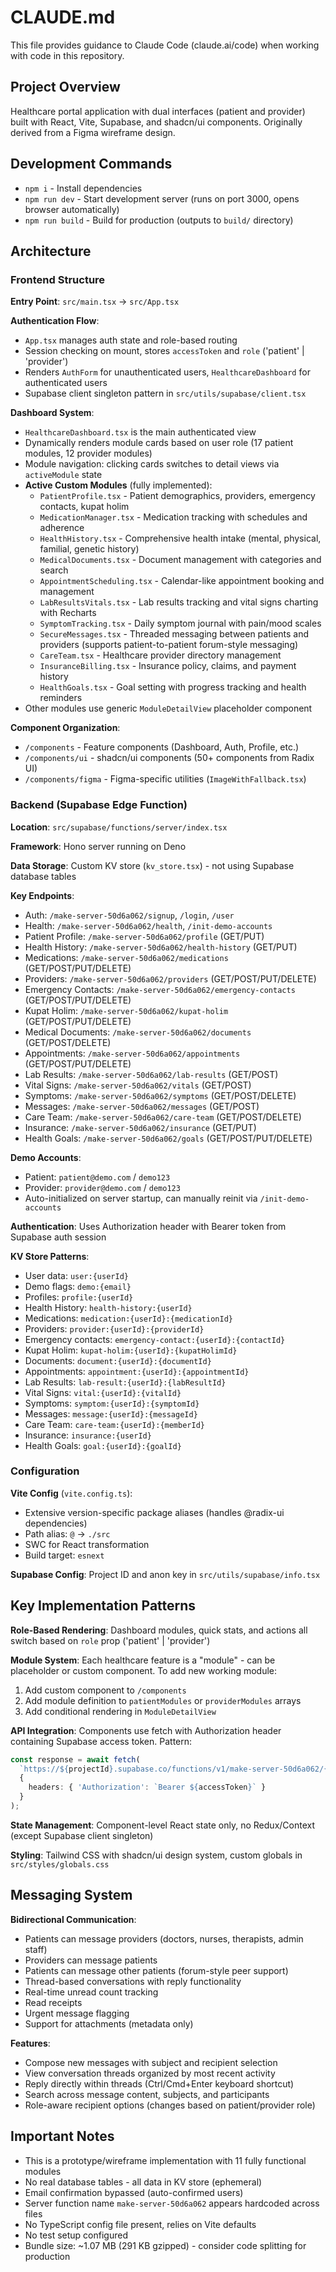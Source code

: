 # CLAUDE.md

This file provides guidance to Claude Code (claude.ai/code) when working with code in this repository.

## Project Overview

Healthcare portal application with dual interfaces (patient and provider) built with React, Vite, Supabase, and shadcn/ui components. Originally derived from a Figma wireframe design.

## Development Commands

- `npm i` - Install dependencies
- `npm run dev` - Start development server (runs on port 3000, opens browser automatically)
- `npm run build` - Build for production (outputs to `build/` directory)

## Architecture

### Frontend Structure

**Entry Point**: `src/main.tsx` → `src/App.tsx`

**Authentication Flow**:
- `App.tsx` manages auth state and role-based routing
- Session checking on mount, stores `accessToken` and `role` ('patient' | 'provider')
- Renders `AuthForm` for unauthenticated users, `HealthcareDashboard` for authenticated users
- Supabase client singleton pattern in `src/utils/supabase/client.tsx`

**Dashboard System**:
- `HealthcareDashboard.tsx` is the main authenticated view
- Dynamically renders module cards based on user role (17 patient modules, 12 provider modules)
- Module navigation: clicking cards switches to detail views via `activeModule` state
- **Active Custom Modules** (fully implemented):
  - `PatientProfile.tsx` - Patient demographics, providers, emergency contacts, kupat holim
  - `MedicationManager.tsx` - Medication tracking with schedules and adherence
  - `HealthHistory.tsx` - Comprehensive health intake (mental, physical, familial, genetic history)
  - `MedicalDocuments.tsx` - Document management with categories and search
  - `AppointmentScheduling.tsx` - Calendar-like appointment booking and management
  - `LabResultsVitals.tsx` - Lab results tracking and vital signs charting with Recharts
  - `SymptomTracking.tsx` - Daily symptom journal with pain/mood scales
  - `SecureMessages.tsx` - Threaded messaging between patients and providers (supports patient-to-patient forum-style messaging)
  - `CareTeam.tsx` - Healthcare provider directory management
  - `InsuranceBilling.tsx` - Insurance policy, claims, and payment history
  - `HealthGoals.tsx` - Goal setting with progress tracking and health reminders
- Other modules use generic `ModuleDetailView` placeholder component

**Component Organization**:
- `/components` - Feature components (Dashboard, Auth, Profile, etc.)
- `/components/ui` - shadcn/ui components (50+ components from Radix UI)
- `/components/figma` - Figma-specific utilities (`ImageWithFallback.tsx`)

### Backend (Supabase Edge Function)

**Location**: `src/supabase/functions/server/index.tsx`

**Framework**: Hono server running on Deno

**Data Storage**: Custom KV store (`kv_store.tsx`) - not using Supabase database tables

**Key Endpoints**:
- Auth: `/make-server-50d6a062/signup`, `/login`, `/user`
- Health: `/make-server-50d6a062/health`, `/init-demo-accounts`
- Patient Profile: `/make-server-50d6a062/profile` (GET/PUT)
- Health History: `/make-server-50d6a062/health-history` (GET/PUT)
- Medications: `/make-server-50d6a062/medications` (GET/POST/PUT/DELETE)
- Providers: `/make-server-50d6a062/providers` (GET/POST/PUT/DELETE)
- Emergency Contacts: `/make-server-50d6a062/emergency-contacts` (GET/POST/PUT/DELETE)
- Kupat Holim: `/make-server-50d6a062/kupat-holim` (GET/POST/PUT/DELETE)
- Medical Documents: `/make-server-50d6a062/documents` (GET/POST/DELETE)
- Appointments: `/make-server-50d6a062/appointments` (GET/POST/PUT/DELETE)
- Lab Results: `/make-server-50d6a062/lab-results` (GET/POST)
- Vital Signs: `/make-server-50d6a062/vitals` (GET/POST)
- Symptoms: `/make-server-50d6a062/symptoms` (GET/POST/DELETE)
- Messages: `/make-server-50d6a062/messages` (GET/POST)
- Care Team: `/make-server-50d6a062/care-team` (GET/POST/DELETE)
- Insurance: `/make-server-50d6a062/insurance` (GET/PUT)
- Health Goals: `/make-server-50d6a062/goals` (GET/POST/PUT/DELETE)

**Demo Accounts**:
- Patient: `patient@demo.com` / `demo123`
- Provider: `provider@demo.com` / `demo123`
- Auto-initialized on server startup, can manually reinit via `/init-demo-accounts`

**Authentication**: Uses Authorization header with Bearer token from Supabase auth session

**KV Store Patterns**:
- User data: `user:{userId}`
- Demo flags: `demo:{email}`
- Profiles: `profile:{userId}`
- Health History: `health-history:{userId}`
- Medications: `medication:{userId}:{medicationId}`
- Providers: `provider:{userId}:{providerId}`
- Emergency contacts: `emergency-contact:{userId}:{contactId}`
- Kupat Holim: `kupat-holim:{userId}:{kupatHolimId}`
- Documents: `document:{userId}:{documentId}`
- Appointments: `appointment:{userId}:{appointmentId}`
- Lab Results: `lab-result:{userId}:{labResultId}`
- Vital Signs: `vital:{userId}:{vitalId}`
- Symptoms: `symptom:{userId}:{symptomId}`
- Messages: `message:{userId}:{messageId}`
- Care Team: `care-team:{userId}:{memberId}`
- Insurance: `insurance:{userId}`
- Health Goals: `goal:{userId}:{goalId}`

### Configuration

**Vite Config** (`vite.config.ts`):
- Extensive version-specific package aliases (handles @radix-ui dependencies)
- Path alias: `@` → `./src`
- SWC for React transformation
- Build target: `esnext`

**Supabase Config**: Project ID and anon key in `src/utils/supabase/info.tsx`

## Key Implementation Patterns

**Role-Based Rendering**: Dashboard modules, quick stats, and actions all switch based on `role` prop ('patient' | 'provider')

**Module System**: Each healthcare feature is a "module" - can be placeholder or custom component. To add new working module:
1. Add custom component to `/components`
2. Add module definition to `patientModules` or `providerModules` arrays
3. Add conditional rendering in `ModuleDetailView`

**API Integration**: Components use fetch with Authorization header containing Supabase access token. Pattern:
```typescript
const response = await fetch(
  `https://${projectId}.supabase.co/functions/v1/make-server-50d6a062/{endpoint}`,
  {
    headers: { 'Authorization': `Bearer ${accessToken}` }
  }
);
```

**State Management**: Component-level React state only, no Redux/Context (except Supabase client singleton)

**Styling**: Tailwind CSS with shadcn/ui design system, custom globals in `src/styles/globals.css`

## Messaging System

**Bidirectional Communication**:
- Patients can message providers (doctors, nurses, therapists, admin staff)
- Providers can message patients
- Patients can message other patients (forum-style peer support)
- Thread-based conversations with reply functionality
- Real-time unread count tracking
- Read receipts
- Urgent message flagging
- Support for attachments (metadata only)

**Features**:
- Compose new messages with subject and recipient selection
- View conversation threads organized by most recent activity
- Reply directly within threads (Ctrl/Cmd+Enter keyboard shortcut)
- Search across message content, subjects, and participants
- Role-aware recipient options (changes based on patient/provider role)

## Important Notes

- This is a prototype/wireframe implementation with 11 fully functional modules
- No real database tables - all data in KV store (ephemeral)
- Email confirmation bypassed (auto-confirmed users)
- Server function name `make-server-50d6a062` appears hardcoded across files
- No TypeScript config file present, relies on Vite defaults
- No test setup configured
- Bundle size: ~1.07 MB (291 KB gzipped) - consider code splitting for production
